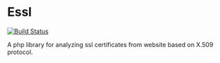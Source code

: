 # Essl

[![Build Status](https://travis-ci.org/Becavalier/Essl.svg?branch=master)](https://travis-ci.org/Becavalier/Essl)

A php library for analyzing ssl certificates from website based on X.509 protocol.

